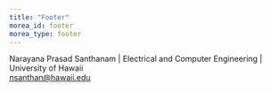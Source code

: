```yaml
---
title: "Footer"
morea_id: footer
morea_type: footer
---
```


Narayana Prasad Santhanam | Electrical and Computer Engineering | University of Hawaii <br>
nsanthan@hawaii.edu<br>


